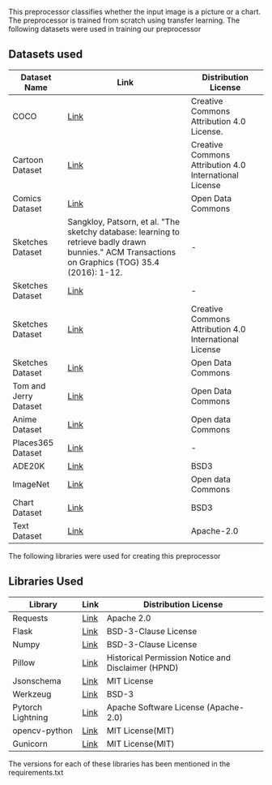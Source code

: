 This preprocessor classifies whether the input image is a picture or a chart. The preprocessor is trained from scratch using transfer learning. The following datasets were used in training our preprocessor
## Datasets used 


| Dataset Name  | Link | Distribution License |
| ------------- | ------------- | -------------|
| COCO  | [Link](https://cocodataset.org/#termsofuse)  | Creative Commons Attribution 4.0 License.|
| Cartoon Dataset  | [Link](https://google.github.io/cartoonset/download.html)  | Creative Commons Attribution 4.0 International License |
| Comics Dataset  | [Link]( https://www.kaggle.com/cenkbircanoglu/comic-books-classification)  | Open Data Commons |
| Sketches Dataset  | Sangkloy, Patsorn, et al. "The sketchy database: learning to retrieve badly drawn bunnies." ACM Transactions on Graphics (TOG) 35.4 (2016): 1-12.  | - |
| Sketches Dataset  | [Link](http://mmlab.ie.cuhk.edu.hk/archive/cufsf/#Downloads)  | - |
| Sketches Dataset  | [Link](http://cybertron.cg.tu-berlin.de/eitz/projects/classifysketch/)  | Creative Commons Attribution 4.0 International License |
| Sketches Dataset  | [Link]( https://www.kaggle.com/wanghaohan/imagenetsketch)  | Open Data Commons |
| Tom and Jerry Dataset  | [Link](https://www.kaggle.com/vijayjoyz/tom-jerry-detection)  | Open Data Commons |
| Anime Dataset  | [Link](https://www.kaggle.com/splcher/animefacedataset)  | Open data Commons |
| Places365 Dataset  | [Link](http://places2.csail.mit.edu/download.html)  | - |
| ADE20K  | [Link](https://groups.csail.mit.edu/vision/datasets/ADE20K/terms/)  | BSD3 |
| ImageNet  | [Link]( https://www.kaggle.com/c/imagenet-object-localization-challenge/overview/description)  | Open data Commons |
| Chart Dataset  | [Link](https://github.com/soap117/DeepRule)  | BSD3 |
| Text Dataset  | [Link](https://github.com/doc-analysis/DocBank)  | Apache-2.0 |

The following libraries were used for creating this preprocessor

## Libraries Used

| Library | Link | Distribution License |
| ------------- | ------------- | -------------|
| Requests  | [Link](https://pypi.org/project/requests/)  | Apache 2.0|
| Flask | [Link](https://pypi.org/project/Flask/)  | BSD-3-Clause License|
| Numpy | [Link](https://pypi.org/project/numpy/)  | BSD-3-Clause License|
| Pillow | [Link](https://pypi.org/project/Pillow/)  | Historical Permission Notice and Disclaimer (HPND)|
| Jsonschema | [Link](https://pypi.org/project/jsonschema/)  | MIT License|
| Werkzeug | [Link](https://pypi.org/project/Werkzeug/) | BSD-3 |
| Pytorch Lightning | [Link](https://pypi.org/project/Werkzeug/) | Apache Software License (Apache-2.0) |
| opencv-python | [Link](https://github.com/skvark/opencv-python) | MIT License(MIT) |
| Gunicorn | [Link](https://github.com/benoitc/gunicorn) | MIT License(MIT) |

The versions for each of these libraries has been mentioned in the requirements.txt
